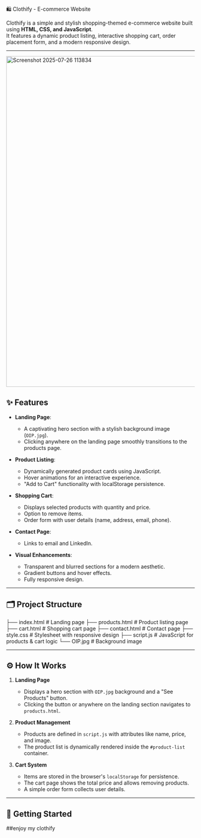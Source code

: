 🛍 Clothify - E-commerce Website

Clothify is a simple and stylish shopping-themed e-commerce website built using **HTML, CSS, and JavaScript**.  
It features a dynamic product listing, interactive shopping cart, order placement form, and a modern responsive design.

---
<img width="1909" height="881" alt="Screenshot 2025-07-26 113834" src="https://github.com/user-attachments/assets/2656baaf-80bc-4e4f-8a36-00847f323303" />




## ✨ Features

- **Landing Page**:  
  - A captivating hero section with a stylish background image (`OIP.jpg`).
  - Clicking anywhere on the landing page smoothly transitions to the products page.

- **Product Listing**:  
  - Dynamically generated product cards using JavaScript.
  - Hover animations for an interactive experience.
  - "Add to Cart" functionality with localStorage persistence.

- **Shopping Cart**:  
  - Displays selected products with quantity and price.
  - Option to remove items.
  - Order form with user details (name, address, email, phone).

- **Contact Page**:  
  - Links to email and LinkedIn.

- **Visual Enhancements**:  
  - Transparent and blurred sections for a modern aesthetic.
  - Gradient buttons and hover effects.
  - Fully responsive design.

---

## 🗂 Project Structure
├── index.html # Landing page
├── products.html # Product listing page
├── cart.html # Shopping cart page
├── contact.html # Contact page
├── style.css # Stylesheet with responsive design
├── script.js # JavaScript for products & cart logic
└── OIP.jpg # Background image


---

## ⚙️ How It Works

1. **Landing Page**  
   - Displays a hero section with `OIP.jpg` background and a "See Products" button.
   - Clicking the button or anywhere on the landing section navigates to `products.html`.

2. **Product Management**  
   - Products are defined in `script.js` with attributes like name, price, and image.
   - The product list is dynamically rendered inside the `#product-list` container.

3. **Cart System**  
   - Items are stored in the browser's `localStorage` for persistence.
   - The cart page shows the total price and allows removing products.
   - A simple order form collects user details.

---

## 🚀 Getting Started
##enjoy my clothify
